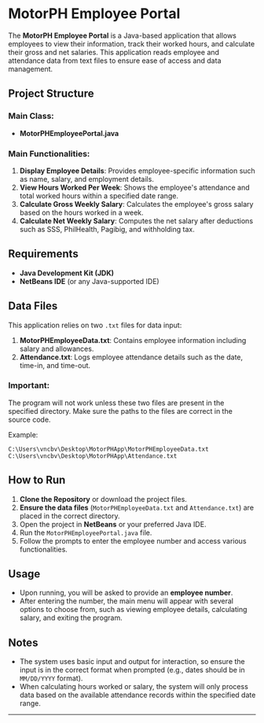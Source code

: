 # MotorPH Employee Portal

The **MotorPH Employee Portal** is a Java-based application that allows employees to view their information, track their worked hours, and calculate their gross and net salaries. This application reads employee and attendance data from text files to ensure ease of access and data management.

## Project Structure

### Main Class: 
- **MotorPHEmployeePortal.java**

### Main Functionalities:
1. **Display Employee Details**: Provides employee-specific information such as name, salary, and employment details.
2. **View Hours Worked Per Week**: Shows the employee's attendance and total worked hours within a specified date range.
3. **Calculate Gross Weekly Salary**: Calculates the employee's gross salary based on the hours worked in a week.
4. **Calculate Net Weekly Salary**: Computes the net salary after deductions such as SSS, PhilHealth, Pagibig, and withholding tax.

## Requirements

- **Java Development Kit (JDK)**
- **NetBeans IDE** (or any Java-supported IDE)

## Data Files

This application relies on two `.txt` files for data input:
1. **MotorPHEmployeeData.txt**: Contains employee information including salary and allowances.
2. **Attendance.txt**: Logs employee attendance details such as the date, time-in, and time-out.

### Important:
The program will not work unless these two files are present in the specified directory. Make sure the paths to the files are correct in the source code.

Example:
```
C:\Users\vncbv\Desktop\MotorPHApp\MotorPHEmployeeData.txt
C:\Users\vncbv\Desktop\MotorPHApp\Attendance.txt
```

## How to Run

1. **Clone the Repository** or download the project files.
2. **Ensure the data files** (`MotorPHEmployeeData.txt` and `Attendance.txt`) are placed in the correct directory.
3. Open the project in **NetBeans** or your preferred Java IDE.
4. Run the `MotorPHEmployeePortal.java` file.
5. Follow the prompts to enter the employee number and access various functionalities.

## Usage

- Upon running, you will be asked to provide an **employee number**.
- After entering the number, the main menu will appear with several options to choose from, such as viewing employee details, calculating salary, and exiting the program.

## Notes

- The system uses basic input and output for interaction, so ensure the input is in the correct format when prompted (e.g., dates should be in `MM/DD/YYYY` format).
- When calculating hours worked or salary, the system will only process data based on the available attendance records within the specified date range.

---

